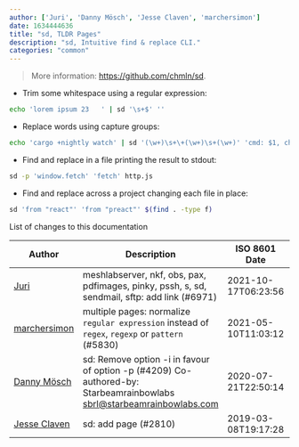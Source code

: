 ```yaml
---
author: ['Juri', 'Danny Mösch', 'Jesse Claven', 'marchersimon']
date: 1634444636
title: "sd, TLDR Pages"
description: "sd, Intuitive find & replace CLI."
categories: "common"
---
```

> More information: <https://github.com/chmln/sd>.

- Trim some whitespace using a regular expression:

```bash
echo 'lorem ipsum 23   ' | sd '\s+$' ''
```

- Replace words using capture groups:

```bash
echo 'cargo +nightly watch' | sd '(\w+)\s+\+(\w+)\s+(\w+)' 'cmd: $1, channel: $2, subcmd: $3'
```

- Find and replace in a file printing the result to stdout:

```bash
sd -p 'window.fetch' 'fetch' http.js
```

- Find and replace across a project changing each file in place:

```bash
sd 'from "react"' 'from "preact"' $(find . -type f)
```
List of changes to this documentation


Author | Description | ISO 8601 Date | GitHub link
------|-----|-----|-----
[Juri](mailto:juri.dispan@posteo.net) | meshlabserver, nkf, obs, pax, pdfimages, pinky, pssh, s, sd, sendmail, sftp: add link (#6971) | 2021-10-17T06:23:56 | [977d4212d52c](https://github.com/tldr-pages/tldr/commit/977d4212d52c031de053f549d819b8b0e18ce184)
[marchersimon](mailto:50295997+marchersimon@users.noreply.github.com) | multiple pages: normalize `regular expression` instead of `regex`, `regexp` or `pattern` (#5830) | 2021-05-10T11:03:12 | [10728f1ab485](https://github.com/tldr-pages/tldr/commit/10728f1ab485957d66af3940a030b0fb77611fc0)
[Danny Mösch](mailto:danny.moesch@icloud.com) | sd: Remove option -i in favour of option -p (#4209) Co-authored-by: Starbeamrainbowlabs <sbrl@starbeamrainbowlabs.com> | 2020-07-21T22:50:14 | [ab00dce9de05](https://github.com/tldr-pages/tldr/commit/ab00dce9de05cc6f24dc501742e28cdfac17d3dd)
[Jesse Claven](mailto:jesse.claven@me.com) | sd: add page (#2810) | 2019-03-08T19:17:28 | [a30f616f9f12](https://github.com/tldr-pages/tldr/commit/a30f616f9f12bc6ff4a9bcdfd486a12cc6f6df39)

